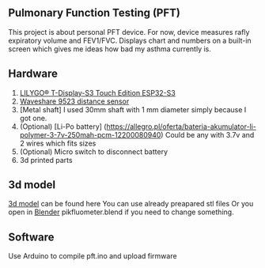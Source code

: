 ## Pulmonary Function Testing (PFT)
This project is about personal PFT device.
For now, device measures rafly expiratory volume and FEV1/FVC.
Displays chart and numbers on a built-in screen which gives me ideas how bad my asthma currently is.

## Hardware
1. [LILYGO® T-Display-S3 Touch Edition ESP32-S3](https://www.aliexpress.com/item/1005004928000937.html)
2. [Waveshare 9523 distance sensor](https://botland.store/distance-sensors/4459-distance-sensor-reflective-33v5v-30mm-waveshare-9523-5904422373986.html)
3. [Metal shaft] I used 30mm shaft with 1 mm diameter simply because I got one.
4. (Optional) [Li-Po battery] (https://allegro.pl/oferta/bateria-akumulator-li-polymer-3-7v-250mah-pcm-12200080940) Could be any with 3.7v and 2 wires which fits sizes
5. (Optional) Micro switch to disconnect battery
6. 3d printed parts

## 3d model
[3d model](./model/) can be found here
You can use already preapared stl files
Or you open in [Blender](https://www.blender.org/) pikfluometer.blend if you need to change something.

## Software
Use Arduino to compile pft.ino and upload firmware
